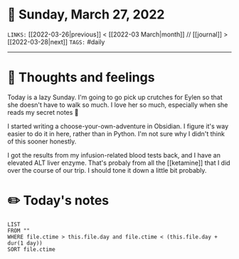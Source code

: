 # 📅 Sunday, March 27, 2022
`LINKS:` [[2022-03-26|previous]] < [[2022-03 March|month]] // [[journal]] > [[2022-03-28|next]] 
`TAGS:` #daily

---
# 💭 Thoughts and feelings
Today is a lazy Sunday. I'm going to go pick up crutches for Eylen so that she doesn't have to walk so much. I love her so much, especially when she reads my secret notes 🤪

I started writing a choose-your-own-adventure in Obsidian. I figure it's way easier to do it in here, rather than in Python. I'm not sure why I didn't think of this sooner honestly. 

I got the results from my infusion-related blood tests back, and I have an elevated ALT liver enzyme. That's probaly from all the [[ketamine]] that I did over the course of our trip. I should tone it down a little bit probably. 

# ✏️ Today's notes
```dataview
LIST 
FROM ""
WHERE file.ctime > this.file.day and file.ctime < (this.file.day + dur(1 day))
SORT file.ctime
```
